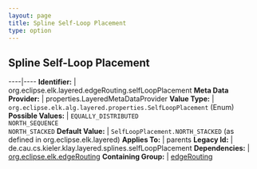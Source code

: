 ```yaml
---
layout: page
title: Spline Self-Loop Placement
type: option
---
```

## Spline Self-Loop Placement

----|----
**Identifier:** | org.eclipse.elk.layered.edgeRouting.selfLoopPlacement
**Meta Data Provider:** | properties.LayeredMetaDataProvider
**Value Type:** | `org.eclipse.elk.alg.layered.properties.SelfLoopPlacement` (Enum)
**Possible Values:** | `EQUALLY_DISTRIBUTED`<br>`NORTH_SEQUENCE`<br>`NORTH_STACKED`
**Default Value:** | `SelfLoopPlacement.NORTH_STACKED` (as defined in org.eclipse.elk.layered)
**Applies To:** | parents
**Legacy Id:** | de.cau.cs.kieler.klay.layered.splines.selfLoopPlacement
**Dependencies:** | [org.eclipse.elk.edgeRouting](org-eclipse-elk-edgeRouting)
**Containing Group:** | [edgeRouting](org-eclipse-elk-layered-edgeRouting)
